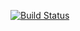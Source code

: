 [![Build Status](https://travis-ci.org/CompassHB/mobile.svg?branch=master)](https://travis-ci.org/CompassHB/mobile)
